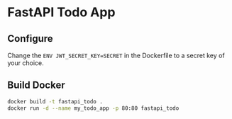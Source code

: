 # FastAPI Todo App

## Configure

Change the `ENV JWT_SECRET_KEY=SECRET` in the Dockerfile to a secret key of your choice.

## Build Docker

```bash
docker build -t fastapi_todo .
docker run -d --name my_todo_app -p 80:80 fastapi_todo
```
